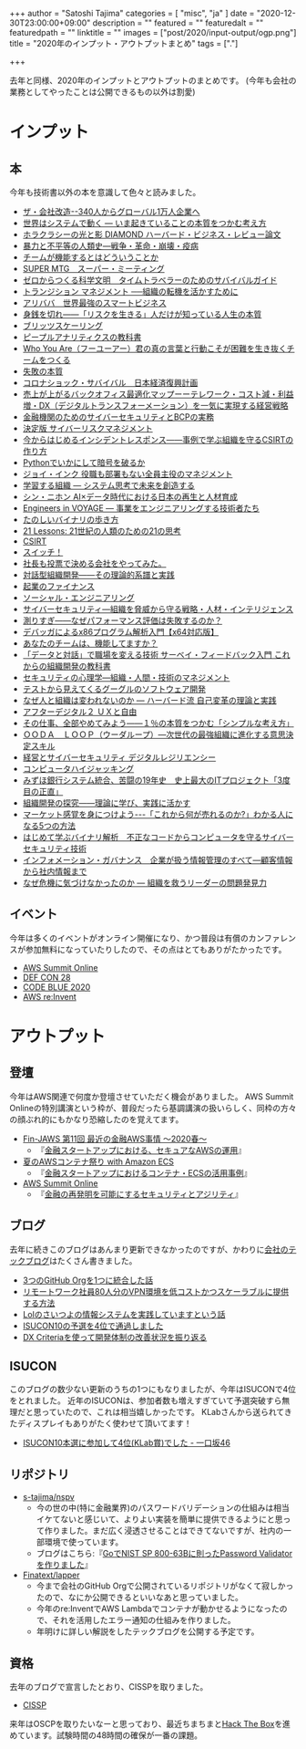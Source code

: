 +++
author = "Satoshi Tajima"
categories = [ "misc", "ja" ]
date = "2020-12-30T23:00:00+09:00"
description = ""
featured = ""
featuredalt = ""
featuredpath = ""
linktitle = ""
images = ["post/2020/input-output/ogp.png"]
title = "2020年のインプット・アウトプットまとめ"
tags = ["."]

+++

去年と同様、2020年のインプットとアウトプットのまとめです。 (今年も会社の業務としてやったことは公開できるもの以外は割愛)

# インプット

## 本

今年も技術書以外の本を意識して色々と読みました。

* [ザ・会社改造--340人からグローバル1万人企業へ](https://amzn.to/2KzeRTz)
* [世界はシステムで動く ― いま起きていることの本質をつかむ考え方](https://amzn.to/3aOuotl)
* [ホラクラシーの光と影 DIAMOND ハーバード・ビジネス・レビュー論文](https://amzn.to/38GkRlf)
* [暴力と不平等の人類史―戦争・革命・崩壊・疫病](https://amzn.to/3hriEya)
* [チームが機能するとはどういうことか](https://amzn.to/3aNKH9B)
* [SUPER MTG　スーパー・ミーティング](https://amzn.to/2KGHnCw)
* [ゼロからつくる科学文明　タイムトラベラーのためのサバイバルガイド](https://amzn.to/38FauhO)
* [トランジション マネジメント ──組織の転機を活かすために](https://amzn.to/2WTvV9i)
* [アリババ　世界最強のスマートビジネス](https://amzn.to/3nRLkTn)
* [身銭を切れ――「リスクを生きる」人だけが知っている人生の本質](https://amzn.to/2MckN5b)
* [ブリッツスケーリング](https://amzn.to/2KYiPou)
* [ピープルアナリティクスの教科書](https://amzn.to/34QhZ4n)
* [Who You Are（フーユーアー）君の真の言葉と行動こそが困難を生き抜くチームをつくる](https://amzn.to/3b2Infl)
* [失敗の本質](https://amzn.to/3rEFhnE)
* [コロナショック・サバイバル　日本経済復興計画](https://amzn.to/3pAqgkT)
* [売上が上がるバックオフィス最適化マップーーテレワーク・コスト減・利益増・DX（デジタルトランスフォーメーション）を一気に実現する経営戦略](https://amzn.to/3rAisRR)
* [金融機関のためのサイバーセキュリティとBCPの実務](https://amzn.to/3aPqnoh)
* [決定版 サイバーリスクマネジメント](https://amzn.to/34Uyz34)
* [今からはじめるインシデントレスポンス――事例で学ぶ組織を守るCSIRTの作り方](https://amzn.to/3ruGayO)
* [Pythonでいかにして暗号を破るか](https://amzn.to/34SSqzr)
* [ジョイ・インク 役職も部署もない全員主役のマネジメント](https://amzn.to/3pudtQO)
* [学習する組織 ― システム思考で未来を創造する](https://amzn.to/34Pogx0)
* [シン・ニホン AI×データ時代における日本の再生と人材育成](https://amzn.to/37TqtcS)
* [Engineers in VOYAGE ― 事業をエンジニアリングする技術者たち](https://www.lambdanote.com/products/engineers-in-voyage-ebook)
* [たのしいバイナリの歩き方](https://amzn.to/3hnUsNf)
* [21 Lessons: 21世紀の人類のための21の思考](https://amzn.to/3nXUJJc)
* [CSIRT](https://amzn.to/3aQaTk8)
* [スイッチ！](https://amzn.to/2KMzxr3)
* [社長も投票で決める会社をやってみた。](https://amzn.to/2WUO5rf)
* [対話型組織開発――その理論的系譜と実践](https://amzn.to/3ho8myR)
* [起業のファイナンス](https://amzn.to/3rAz4J4)
* [ソーシャル・エンジニアリング](https://amzn.to/38D9kTS)
* [サイバーセキュリティ―組織を脅威から守る戦略・人材・インテリジェンス](https://amzn.to/2KHUL9D)
* [測りすぎ――なぜパフォーマンス評価は失敗するのか？](https://amzn.to/2WRsTlN)
* [デバッガによるx86プログラム解析入門【x64対応版】](https://amzn.to/2L3EWKl)
* [あなたのチームは、機能してますか？](https://amzn.to/2WRLsX7)
* [「データと対話」で職場を変える技術 サーベイ・フィードバック入門 これからの組織開発の教科書](https://amzn.to/3nXFDU1)
* [セキュリティの心理学―組織・人間・技術のマネジメント](https://amzn.to/3mUJlwf)
* [テストから見えてくるグーグルのソフトウェア開発](https://amzn.to/3o1DlDi)
* [なぜ人と組織は変われないのか ― ハーバード流 自己変革の理論と実践](https://amzn.to/3pyTVei)
* [アフターデジタル２ ＵＸと自由](https://amzn.to/3aQkTtB)
* [その仕事、全部やめてみよう――１％の本質をつかむ「シンプルな考え方」](https://amzn.to/3nWchVT)
* [ＯＯＤＡ　ＬＯＯＰ（ウーダループ）―次世代の最強組織に進化する意思決定スキル](https://amzn.to/34Pmrjy)
* [経営とサイバーセキュリティ デジタルレジリエンシー](https://amzn.to/38OwSp4)
* [コンピュータハイジャッキング](https://amzn.to/3rCJiZG)
* [みずほ銀行システム統合、苦闘の19年史　史上最大のITプロジェクト「3度目の正直」](https://amzn.to/3rvvCj7)
* [組織開発の探究――理論に学び、実践に活かす](https://amzn.to/3rCTvFi)
* [マーケット感覚を身につけよう---「これから何が売れるのか?」わかる人になる5つの方法](https://amzn.to/38DabE4)
* [はじめて学ぶバイナリ解析　不正なコードからコンピュータを守るサイバーセキュリティ技術](https://amzn.to/3ptUoyc)
* [インフォメーション・ガバナンス　企業が扱う情報管理のすべて―顧客情報から社内情報まで](https://amzn.to/38MhfOC)
* [なぜ危機に気づけなかったのか ― 組織を救うリーダーの問題発見力](https://amzn.to/3pBeQ0d)

## イベント

今年は多くのイベントがオンライン開催になり、かつ普段は有償のカンファレンスが参加無料になっていたりしたので、その点はとてもありがたかったです。

* [AWS Summit Online](https://aws.amazon.com/jp/summits/2020/)
* [DEF CON 28](https://www.defcon.org/html/defcon-28/dc-28-index.html)
* [CODE BLUE 2020](https://codeblue.jp/2020/)
* [AWS re:Invent](https://reinvent.awsevents.com/)

# アウトプット

## 登壇

今年はAWS関連で何度か登壇させていただく機会がありました。
AWS Summit Onlineの特別講演という枠が、普段だったら基調講演の扱いらしく、同枠の方々の顔ぶれ的にもかなり恐縮したのを覚えてます。

* [Fin-JAWS 第11回 最近の金融AWS事情 ～2020春〜](https://fin-jaws.connpass.com/event/172478/)
    * 『[金融スタートアップにおける、セキュアなAWSの運用](https://speakerdeck.com/stajima/fin-jaws-11-secure-aws-operation)』 
* [夏のAWSコンテナ祭り with Amazon ECS](https://aws.amazon.com/jp/about-aws/events/2020/doc1221/)
    * 『[金融スタートアップにおけるコンテナ・ECSの活用事例](https://speakerdeck.com/stajima/container-fest-summer-fintech)』
* [AWS Summit Online](https://resources.awscloud.com/aws-summit-online-japan-2020-on-demand-special-sessions-99883)
    * 『[金融の再発明を可能にするセキュリティとアジリティ](https://speakerdeck.com/finatext/security-and-agility-for-enabling-financial-reinvention)』

## ブログ

去年に続きこのブログはあんまり更新できなかったのですが、かわりに[会社のテックブログ](https://medium.com/finatext)はたくさん書きました。

* [3つのGitHub Orgを1つに統合した話](https://medium.com/finatext/migrate-github-org-b5853c48934e)
* [リモートワーク社員80人分のVPN環境を低コストかつスケーラブルに提供する方法](https://medium.com/finatext/vpn-pritunl-on-aws-68619eda6b36)
* [LoIのさいつよの情報システムを実践していますという話](https://medium.com/finatext/a-practice-of-saitsuyo-infosys-77a7f13b541e)
* [ISUCON10の予選を4位で通過しました](https://medium.com/finatext/isucon10-qual-fcf6590556c0)
* [DX Criteriaを使って開発体制の改善状況を振り返る](https://medium.com/finatext/review-dx-criteria-2020-cefa43059761)

## ISUCON

このブログの数少ない更新のうちの1つにもなりましたが、今年はISUCONで4位をとれました。
近年のISUCONは、参加者数も増えすぎていて予選突破すら無理だと思っていたので、これは相当嬉しかったです。
KLabさんから送られてきたディスプレイもありがたく使わせて頂いてます！

* [ISUCON10本選に参加して4位(KLab賞)でした - 一口坂46](https://blog.s-tajima.work/post/2020/isucon10-final-hz46/)

## リポジトリ

* [s-tajima/nspv](https://github.com/s-tajima/nspv)
    * 今の世の中(特に金融業界)のパスワードバリデーションの仕組みは相当イケてないと感じいて、よりよい実装を簡単に提供できるようにと思って作りました。まだ広く浸透させることはできてないですが、社内の一部環境で使っています。
    * ブログはこちら:『[GoでNIST SP 800-63Bに則ったPassword Validatorを作りました](https://blog.s-tajima.work/post/2020/nspv/)』
* [Finatext/lapper](https://github.com/Finatext/lapper)
    * 今まで会社のGitHub Orgで公開されているリポジトリがなくて寂しかったので、なにか公開できるといいなあと思っていました。
    * 今年のre:InventでAWS Lambdaでコンテナが動かせるようになったので、それを活用したエラー通知の仕組みを作りました。
    * 年明けに詳しい解説をしたテックブログを公開する予定です。

## 資格

去年のブログで宣言したとおり、CISSPを取りました。

* [CISSP](https://www.youracclaim.com/badges/140aad5f-331f-4271-a3f8-2a79698c7906/public_url)

来年はOSCPを取りたいなーと思っており、最近ちまちまと[Hack The Box](https://www.hackthebox.eu/profile/269728)を進めています。試験時間の48時間の確保が一番の課題。
